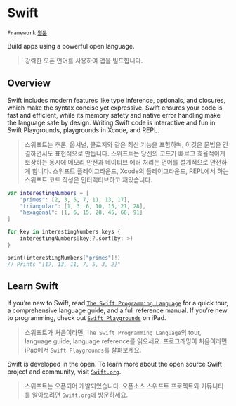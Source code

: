 # Swift

`Framework` [`원문`](https://developer.apple.com/documentation/swift)

Build apps using a powerful open language.

> 강력한 오픈 언어를 사용하여 앱을 빌드합니다.

## Overview

Swift includes modern features like type inference, optionals, and closures, which make the syntax concise yet expressive. Swift ensures your code is fast and efficient, while its memory safety and native error handling make the language safe by design. Writing Swift code is interactive and fun in Swift Playgrounds, playgrounds in Xcode, and REPL.

> 스위프트는 추론, 옵셔널, 클로저와 같은 최신 기능을 포함하며, 이것은 문법을 간결하면서도 표현적으로 만듭니다. 스위프트는 당신의 코드가 빠르고 효율적이게 보장하는 동시에 메모리 안전과 네이티브 에러 처리는 언어를 설계적으로 안전하게 합니다. 스위프트 플레이그라운드, Xcode의 플레이그라운드, REPL에서 하는 스위프트 코드 작성은 인터랙티브하고 재밌습니다.

~~~swift
var interestingNumbers = [
    "primes": [2, 3, 5, 7, 11, 13, 17],
    "triangular": [1, 3, 6, 10, 15, 21, 28],
    "hexagonal": [1, 6, 15, 28, 45, 66, 91]
]

for key in interestingNumbers.keys {
    interestingNumbers[key]?.sort(by: >)
}

print(interestingNumbers["primes"]!)
// Prints "[17, 13, 11, 7, 5, 3, 2]"
~~~

## Learn Swift

If you’re new to Swift, read [`The Swift Programming Language`](https://docs.swift.org/swift-book/) for a quick tour, a comprehensive language guide, and a full reference manual. If you’re new to programming, check out [`Swift Playgrounds`](https://www.apple.com/swift/playgrounds/) on iPad.

> 스위프트가 처음이라면, `The Swift Programming Language`의 tour, language guide, language reference를 읽으세요. 프로그래밍이 처음이라면 iPad에서 `Swift Playgrounds`를 살펴보세요.  

Swift is developed in the open. To learn more about the open source Swift project and community, visit [`Swift.org`](https://swift.org/).
  
> 스위프트는 오픈되어 개발되었습니다. 오픈소스 스위프트 프로젝트와 커뮤니티를 알아보려면 `Swift.org`에 방문하세요.
